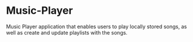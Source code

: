 # Music-Player
Music Player application that enables users to play locally stored songs, as well as create and update playlists with the songs.

